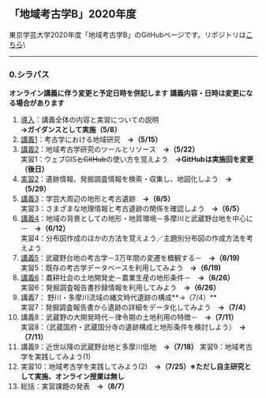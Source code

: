 ## 「地域考古学B」2020年度
東京学芸大学2020年度「地域考古学B」のGitHubページです。リポジトリは[こちら](https://github.com/kotdijian/ChiikiKoukoB-2020)\

***
### 0.シラバス    
**オンライン講義に伴う変更と予定日時を併記します**
**講義内容・日時は変更になる場合があります**
1. [導入](https://kotdijian.github.io/ChiikiKoukoB-2020/01/JugyoSanka)：講義全体の内容と実習についての説明 **→ガイダンスとして実施（5/8）**
2. [講義1](https://kotdijian.github.io/ChiikiKoukoB-2020/02/)：考古学における地域研究　**→（5/15）**
3. [講義2](https://kotdijian.github.io/ChiikiKoukoB-2020/03/)：地域考古学研究のツールとリソース　**→（5/22）**    
    実習1：ウェブGIS~~とGitHub~~の使い方を覚えよう　**→GitHubは実施回を変更（後日）**    
4. [実習2](https://kotdijian.github.io/ChiikiKoukoB-2020/04/)：遺跡情報、発掘調査情報を検索・収集し、地図化しよう　**→（5/29）**  
5. [講義3](https://kotdijian.github.io/ChiikiKoukoB-2020/05/)：学芸大周辺の地形と考古遺跡　**→（6/5）**    
    実習3：さまざまな地理情報と考古遺跡の関係を確認しよう　**→（6/5）**    
6. [講義4](https://kotdijian.github.io/ChiikiKoukoB-2020/06/)：地域の背景としての地形・地質環境－多摩川と武蔵野台地を中心に－　**→（6/12）**    
    実習4：分布図作成のほかの方法を覚えよう／主題別分布図の作成方法を考えよう
7. [講義5](https://kotdijian.github.io/ChiikiKoukoB-2020/07/)：武蔵野台地の考古学－3万年間の変遷を概観する－　**→（6/19)**    
    実習5：既存の考古学データベースを利用してみよう　**→（6/19)**
8. [講義6](https://kotdijian.github.io/ChiikiKoukoB-2020/08/)：農耕社会の土地開発史－農業生産の地形条件－　**→（6/26）**    
    実習6：発掘調査報告書抄録情報を利用してみよう　**→（6/26）**
9. 講義7： 野川・多摩川流域の縄文時代遺跡の構成**→（7/4）**    
    実習7：発掘調査報告書から遺跡の詳細をデータ化してみよう　**→（7/4）**
10. 講義8：武蔵野の大開発時代－律令期の土地利用の特徴－　**→（7/11）**    
    実習8：（武蔵国府・武蔵国分寺の遺跡構成と地形条件を検討しよう）　**→（7/11）**    
11. 講義9：近世以降の武蔵野台地と多摩川低地　**→（7/18）**
    実習9：地域考古学を実践してみよう(1)    
12. 実習10：地域考古学を実践してみよう(2)　**→（7/25）※ただし自主研究として実施、オンライン授業は無し**
13. 総括：実習課題の発表　**→（8/7）**

